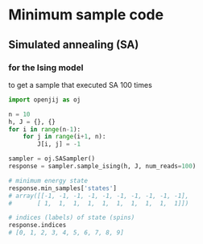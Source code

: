 # Minimum sample code

## Simulated annealing (SA)

### for the Ising model

to get a sample that executed SA 100 times
```python
import openjij as oj

n = 10
h, J = {}, {}
for i in range(n-1):
    for j in range(i+1, n):
        J[i, j] = -1

sampler = oj.SASampler()
response = sampler.sample_ising(h, J, num_reads=100)

# minimum energy state
response.min_samples['states']
# array([[-1, -1, -1, -1, -1, -1, -1, -1, -1, -1],
#       [ 1,  1,  1,  1,  1,  1,  1,  1,  1,  1]])

# indices (labels) of state (spins)
response.indices
# [0, 1, 2, 3, 4, 5, 6, 7, 8, 9]
```